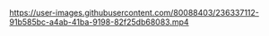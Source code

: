 https://user-images.githubusercontent.com/80088403/236337112-91b585bc-a4ab-41ba-9198-82f25db68083.mp4

